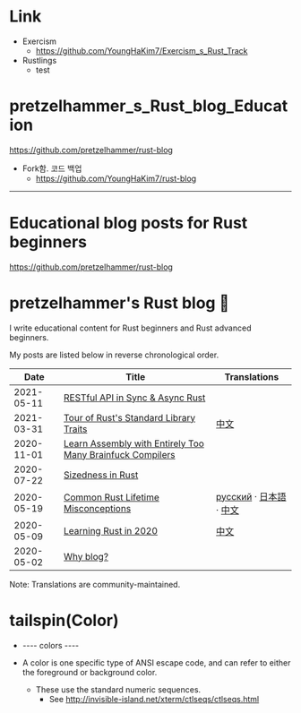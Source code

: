 # Link

- Exercism
  - https://github.com/YoungHaKim7/Exercism_s_Rust_Track
- Rustlings
  - test

# pretzelhammer_s_Rust_blog_Education
https://github.com/pretzelhammer/rust-blog

- Fork함. 코드 백업
  - https://github.com/YoungHaKim7/rust-blog

<hr>

# Educational blog posts for Rust beginners

https://github.com/pretzelhammer/rust-blog

# pretzelhammer's Rust blog 🦀

I write educational content for Rust beginners and Rust advanced beginners.

My posts are listed below in reverse chronological order.

| Date | Title | Translations |
|-|-|-|
| 2021-05-11 | [RESTful API in Sync & Async Rust](https://github.com/pretzelhammer/rust-blog/blob/master/posts/restful-api-in-sync-and-async-rust.md) | |
| 2021-03-31 | [Tour of Rust's Standard Library Traits](https://github.com/pretzelhammer/rust-blog/blob/master/posts/tour-of-rusts-standard-library-traits.md) | [中文](https://github.com/pretzelhammer/rust-blog/blob/master/posts/translations/zh-hans/tour-of-rusts-standard-library-traits.md) |
| 2020-11-01 | [Learn Assembly with Entirely Too Many Brainfuck Compilers](https://github.com/pretzelhammer/rust-blog/blob/master/posts/too-many-brainfuck-compilers.md) | |
| 2020-07-22 | [Sizedness in Rust](https://github.com/pretzelhammer/rust-blog/blob/master/posts/sizedness-in-rust.md) | |
| 2020-05-19 | [Common Rust Lifetime Misconceptions](https://github.com/pretzelhammer/rust-blog/blob/master/posts/common-rust-lifetime-misconceptions.md) | [русский](https://github.com/pretzelhammer/rust-blog/blob/master/posts/translations/rus/common-rust-lifetime-misconceptions.md) · [日本語](https://github.com/pretzelhammer/rust-blog/blob/master/posts/translations/jp/common-rust-lifetime-misconceptions.md) · [中文](https://github.com/pretzelhammer/rust-blog/blob/master/posts/translations/zh-hans/common-rust-lifetime-misconceptions.md)|
| 2020-05-09 | [Learning Rust in 2020](https://github.com/pretzelhammer/rust-blog/blob/master/posts/learning-rust-in-2020.md) | [中文](https://github.com/pretzelhammer/rust-blog/blob/master/posts/translations/zh-hans/learning-rust-in-2020.md) |
| 2020-05-02 | [Why blog?](https://github.com/pretzelhammer/rust-blog/blob/master/posts/why-blog.md) | |

Note: Translations are community-maintained.



# tailspin(Color)
- ---- colors ----

- A color is one specific type of ANSI escape code, and can refer to either the foreground or background color.

  - These use the standard numeric sequences.
    - See http://invisible-island.net/xterm/ctlseqs/ctlseqs.html
